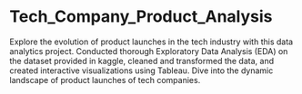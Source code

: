 # Tech_Company_Product_Analysis
Explore the evolution of product launches in the tech industry with this data analytics project. Conducted thorough Exploratory Data Analysis (EDA) on the dataset provided in kaggle, cleaned and transformed the data, and created interactive visualizations using Tableau. Dive into the dynamic landscape of product launches of  tech companies.
